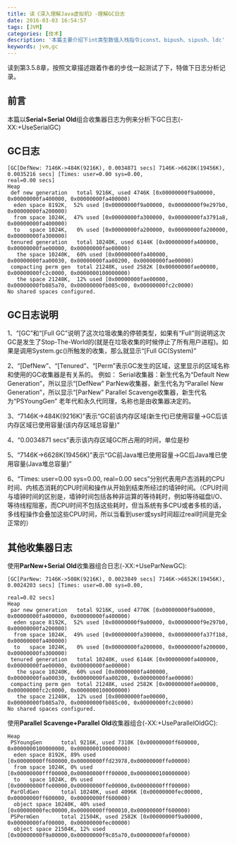 ```yaml
---
title: 读《深入理解Java虚拟机》-理解GC日志
date: 2016-03-03 16:54:57
tags: [JVM]
categories: [技术]
description: '本篇主要介绍下int类型数值入栈指令iconst、bipush、sipush、ldc'
keywords: jvm,gc
---
```

读到第3.5.8章，按照文章描述跟着作者的步伐一起测试了下，特做下日志分析记录。
<!--more-->

## **前言**
本篇以**Serial+Serial Old**组合收集器日志为例来分析下GC日志(-XX:+UseSerialGC)

## **GC日志**
~~~
[GC[DefNew: 7146K->484K(9216K), 0.0034871 secs] 7146K->6628K(19456K), 0.0035216 secs] [Times: user=0.00 sys=0.00, 
real=0.00 secs] 
Heap
 def new generation   total 9216K, used 4746K [0x00000000f9a00000, 0x00000000fa400000, 0x00000000fa400000)
  eden space 8192K,  52% used [0x00000000f9a00000, 0x00000000f9e297b0, 0x00000000fa200000)
  from space 1024K,  47% used [0x00000000fa300000, 0x00000000fa3791a8, 0x00000000fa400000)
  to   space 1024K,   0% used [0x00000000fa200000, 0x00000000fa200000, 0x00000000fa300000)
 tenured generation   total 10240K, used 6144K [0x00000000fa400000, 0x00000000fae00000, 0x00000000fae00000)
   the space 10240K,  60% used [0x00000000fa400000, 0x00000000faa00030, 0x00000000faa00200, 0x00000000fae00000)
 compacting perm gen  total 21248K, used 2582K [0x00000000fae00000, 0x00000000fc2c0000, 0x0000000100000000)
   the space 21248K,  12% used [0x00000000fae00000, 0x00000000fb085a70, 0x00000000fb085c00, 0x00000000fc2c0000)
No shared spaces configured.
~~~

## **GC日志说明**
1、“[GC”和“[Full GC”说明了这次垃圾收集的停顿类型，如果有“Full”则说明这次GC是发生了Stop-The-World的(就是在垃圾收集的时候停止了所有用户进程)。如果是调用System.gc()所触发的收集，那么就显示“[Full GC(System)”

2、“[DefNew”、“[Tenured”、“[Perm”表示GC发生的区域，这里显示的区域名称和使用的GC收集器是有关系的。
例如：
Serial收集器：新生代名为“Default New Generation”，所以显示“[DefNew”
ParNew收集器，新生代名为“Parallel New Generation”，所以显示“[ParNew”
Parallel Scavenge收集器，新生代名为“PSYoungGen”
老年代和永久代同理，名称也是由收集器决定的。

3、“7146K->484K(9216K)”表示“GC前该内存区域(新生代)已使用容量->GC后该内存区域已使用容量(该内存区域总容量)”

4、“0.0034871 secs”表示该内存区域GC所占用的时间，单位是秒

5、“7146K->6628K(19456K)”表示“GC前Java堆已使用容量->GC后Java堆已使用容量(Java堆总容量)”

6、“Times: user=0.00 sys=0.00, real=0.00 secs”分别代表用户态消耗的CPU时间、内核态消耗的CPU时间和操作从开始到结束所经过的墙钟时间。（CPU时间与墙钟时间的区别是，墙钟时间包括各种非运算的等待耗时，例如等待磁盘I/O、等待线程阻塞，而CPU时间不包括这些耗时，但当系统有多CPU或者多核的话，多线程操作会叠加这些CPU时间，所以当看到user或sys时间超过real时间是完全正常的）

## **其他收集器日志**
使用**ParNew+Serial Old**收集器组合日志(-XX:+UseParNewGC):
~~~
[GC[ParNew: 7146K->508K(9216K), 0.0023849 secs] 7146K->6652K(19456K), 0.0024203 secs] [Times: user=0.00 sys=0.00, 

real=0.02 secs] 
Heap
 par new generation   total 9216K, used 4770K [0x00000000f9a00000, 0x00000000fa400000, 0x00000000fa400000)
  eden space 8192K,  52% used [0x00000000f9a00000, 0x00000000f9e297b0, 0x00000000fa200000)
  from space 1024K,  49% used [0x00000000fa300000, 0x00000000fa37f1b8, 0x00000000fa400000)
  to   space 1024K,   0% used [0x00000000fa200000, 0x00000000fa200000, 0x00000000fa300000)
 tenured generation   total 10240K, used 6144K [0x00000000fa400000, 0x00000000fae00000, 0x00000000fae00000)
   the space 10240K,  60% used [0x00000000fa400000, 0x00000000faa00030, 0x00000000faa00200, 0x00000000fae00000)
 compacting perm gen  total 21248K, used 2582K [0x00000000fae00000, 0x00000000fc2c0000, 0x0000000100000000)
   the space 21248K,  12% used [0x00000000fae00000, 0x00000000fb085a70, 0x00000000fb085c00, 0x00000000fc2c0000)
No shared spaces configured.
~~~

使用**Parallel Scavenge+Parallel Old**收集器组合(-XX:+UseParallelOldGC):
~~~
Heap
 PSYoungGen      total 9216K, used 7310K [0x00000000ff600000, 0x0000000100000000, 0x0000000100000000)
  eden space 8192K, 89% used [0x00000000ff600000,0x00000000ffd23978,0x00000000ffe00000)
  from space 1024K, 0% used [0x00000000fff00000,0x00000000fff00000,0x0000000100000000)
  to   space 1024K, 0% used [0x00000000ffe00000,0x00000000ffe00000,0x00000000fff00000)
 ParOldGen       total 10240K, used 4096K [0x00000000fec00000, 0x00000000ff600000, 0x00000000ff600000)
  object space 10240K, 40% used [0x00000000fec00000,0x00000000ff000010,0x00000000ff600000)
 PSPermGen       total 21504K, used 2582K [0x00000000f9a00000, 0x00000000faf00000, 0x00000000fec00000)
  object space 21504K, 12% used [0x00000000f9a00000,0x00000000f9c85a70,0x00000000faf00000)
~~~